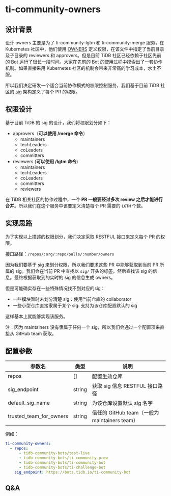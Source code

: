 # ti-community-owners

## 设计背景

设计 owners 主要是为了 ti-community-lgtm 和 ti-community-merge 服务，在 Kubernetes 社区中，他们使用 [OWNERS](https://github.com/kubernetes/test-infra/blob/master/OWNERS) 定义权限，在该文件中指定了当前目录及子目录的 reviewers 和 approvers。但是目前 TiDB 社区已经依赖于社区先前的 [Bot](https://github.com/pingcap-incubator/cherry-bot) 运行了很长一段时间。大家在先前的 Bot 的使用过程中摸索出了一套协作机制。如果直接采用 Kubernetes 社区的机制会带来非常高的学习成本，水土不服。

所以我们决定研发一个适合当前协作模式的权限控制服务，我们基于目前 TiDB 社区的 [sig](https://github.com/pingcap/community) 架构定义了每个 PR 的权限。

## 权限设计

基于目前 TiDB 的 sig 的设计，我们将权限划分如下：

- approvers（**可以使用 /merge 命令**）
  - maintainers
  - techLeaders
  - coLeaders
  - committers
- reviewers (**可以使用 /lgtm 命令**)
  - maintainers
  - techLeaders
  - coLeaders
  - committers
  - reviewers

在 TiDB 相关社区的协作过程中，**一个 PR 一般要经过多次 review 之后才能进行合并**。所以我们在这个服务中该要定义清楚每个 PR 需要的 `LGTM` 个数。

## 实现思路

为了实现以上描述的权限划分，我们决定采取 RESTFUL 接口来定义每个 PR 的权限。

接口路径：`/repos/:org/:repo/pulls/:number/owners`

因为我们要基于 sig 来划分权限，所以我们要求这些 PR 中能够获取到当前 PR 所属的 sig。我们会在当前 PR 中查找以 `sig/` 开头的标签，然后查找该 sig 的信息。最终根据获取到的实时的 sig 的信息生成 owners。

但是可能确实存在一些特殊情况找不到对应的sig：
- 一些模块暂时未划分清楚 sig：使用当前仓库的 collaborator
- 一些小型仓库直接隶属于某个 sig: 支持为该仓库配置默认的 sig

这样基本上就能够实现该服务。

注：因为 maintainers 没有隶属于任何一个 sig，所以我们会通过一个配置项来直接从 GitHub team 获取。

## 配置参数

| 参数名                  | 类型   | 说明                                          |
| ----------------------- | ------ | --------------------------------------------- |
| repos                   | []     | 配置生效仓库                                  |
| sig_endpoint            | string | 获取 sig 信息 RESTFUL 接口路径                |
| default_sig_name        | string | 为该仓库设置默认 sig 名字                     |
| trusted_team_for_owners | string | 信任的 GitHub team（一般为 maintainers team） |

例如：

```yml
ti-community-owners:
  - repos:
      - tidb-community-bots/test-live
      - tidb-community-bots/ti-community-prow
      - tidb-community-bots/ti-community-bot
      - tidb-community-bots/ti-challenge-bot
    sig_endpoint: https://bots.tidb.io/ti-community-bot
```

## Q&A
